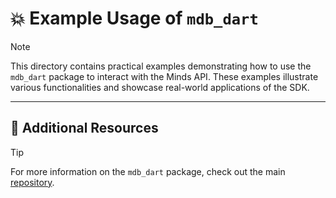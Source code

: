 # 💥 Example Usage of `mdb_dart`

> [!NOTE]
>
> This directory contains practical examples demonstrating how to use the `mdb_dart` package to interact with the Minds API. These examples illustrate various functionalities and showcase real-world applications of the SDK.

---

## 🔗 Additional Resources

> [!TIP]
>
> For more information on the `mdb_dart` package, check out the main [repository](https://github.com/ArnavK-09/mdb_dart).
